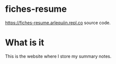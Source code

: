 # fiches-resume
https://fiches-resume.arlequiin.repl.co source code.
# What is it
This is the website where I store my summary notes.
